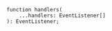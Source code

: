 <div class="ts-block">

```dts
function handlers(
	...handlers: EventListener[]
): EventListener;
```

</div>